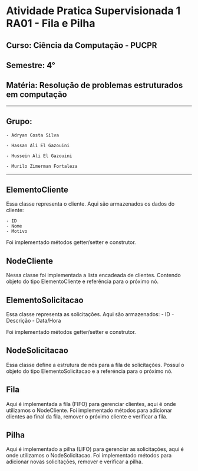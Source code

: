 # Atividade Pratica Supervisionada 1 RA01 - Fila e Pilha
## Curso: Ciência da Computação - PUCPR
## Semestre: 4° 
## Matéria: Resolução de problemas estruturados em computação 

---

## Grupo:

	- Adryan Costa Silva
	
	- Hassan Ali El Gazouini
	
	- Hussein Ali El Gazouini
	
	- Murilo Zimerman Fortaleza

---

## ElementoCliente

Essa classe representa o cliente. Aqui são armazenados os dados do cliente:

	- ID
	- Nome
	- Motivo

Foi implementado métodos getter/setter e construtor.

## NodeCliente

Nessa classe foi implementada a lista encadeada de clientes. Contendo objeto do tipo ElementoCliente e referência para o próximo nó.

## ElementoSolicitacao

Essa classe representa as solicitações. Aqui são armazenados:
	- ID
	- Descrição
	- Data/Hora

Foi implementado métodos getter/setter e construtor.

## NodeSolicitacao

Essa classe define a estrutura de nós para a fila de solicitações. Possuí o objeto do tipo ElementoSolicitacao e a referéncia para o próximo nó.

## Fila

Aqui é implementada a fila (FIFO) para gerenciar clientes, aqui é onde utilizamos o NodeCliente. Foi implementado métodos para adicionar clientes ao final da fila, remover o próximo cliente e verificar a fila.

## Pilha

Aqui é implementado a pilha (LIFO) para gerenciar as solicitações, aqui é onde utilizamos o NodeSolicitacao. Foi implementado métodos para adicionar novas solicitações, remover e verificar a pilha.
